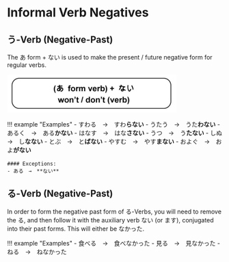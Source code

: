 # Informal Verb Negatives

## う-Verb (Negative-Past)

The あ form + ない is used to make the present / future negative form for regular verbs.

![Verb Negatives](../../../assets/images/verb-negatives.png)

!!! example "Examples"
    - すわる　→　すわ**らない**
    - うたう　→　うた**わない**
    - あるく　→　ある**かない**
    - はなす　→　はな**さない**
    - うつ　→　う**たない**
    - しぬ　→　し**なない**
    - とぶ　→　と**ばない**
    - やすむ　→　やす**まない**
    - およぐ　→　およ**がない**

    #### Exceptions:
    - ある　→　**ない**

## る-Verb (Negative-Past)

In order to form the negative past form of る-Verbs, you will need to remove the る, and then follow it with the auxiliary verb ない (or ます), conjugated into their past forms. This will either be なかった.

!!! example "Examples"
    - 食べる　→　食べなかった
    - 見る　→　見なかった
    - ねる　→　ねなかった